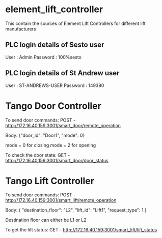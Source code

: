 # element_lift_controller
This contain the sources of Element Lift Controllers for different lift manufacturers  

## PLC login details of Sesto user
User  : Admin
Password : 100%sesto

## PLC login details of St Andrew user
User  : ST-ANDREWS-USER
Password : 149380


# Tango Door Controller
To send door commands:
POST - http://172.16.40.159:3001/smart_door/remote_operation

Body: 
{"door_id": "Door1", "mode": 0}

mode = 0 for closing 
mode = 2 for opening

To check the door state:
GET - http://172.16.40.159:3001/smart_door/door_status

# Tango Lift Controller
To send door commands:
POST - http://172.16.40.159:3001/smart_lift/remote_operation

Body:
{
    "destination_floor": "L2", 
    "lift_id": "Lift1",
    "request_type": 1
}

Destination floor can either be L1 or L2

To get the lift status:
GET - http://172.16.40.159:3001/smart_lift/lift_status
